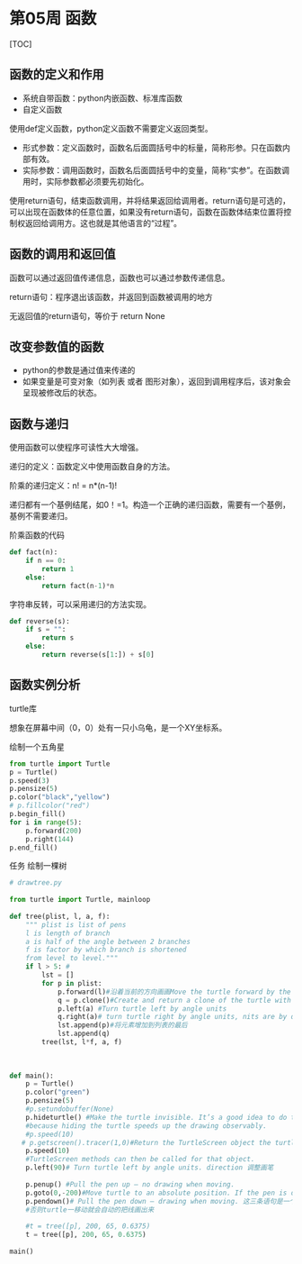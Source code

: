 # 第05周 函数

[TOC]

## 函数的定义和作用

* 系统自带函数：python内嵌函数、标准库函数
* 自定义函数

使用def定义函数，python定义函数不需要定义返回类型。

* 形式参数：定义函数时，函数名后面圆括号中的标量，简称形参。只在函数内部有效。
* 实际参数：调用函数时，函数名后面圆括号中的变量，简称“实参”。在函数调用时，实际参数都必须要先初始化。

使用return语句，结束函数调用，并将结果返回给调用者。return语句是可选的，可以出现在函数体的任意位置，如果没有return语句，函数在函数体结束位置将控制权返回给调用方。这也就是其他语言的“过程”。

## 函数的调用和返回值

函数可以通过返回值传递信息，函数也可以通过参数传递信息。

return语句：程序退出该函数，并返回到函数被调用的地方

无返回值的return语句，等价于 return None

## 改变参数值的函数

* python的参数是通过值来传递的
* 如果变量是可变对象（如列表 或者 图形对象），返回到调用程序后，该对象会呈现被修改后的状态。

## 函数与递归

使用函数可以使程序可读性大大增强。

递归的定义：函数定义中使用函数自身的方法。

阶乘的递归定义：n! = n*(n-1)!

递归都有一个基例结尾，如0！=1。构造一个正确的递归函数，需要有一个基例，基例不需要递归。

阶乘函数的代码

```python
def fact(n):
    if n == 0:
        return 1
    else:
        return fact(n-1)*n
```



字符串反转，可以采用递归的方法实现。

```python
def reverse(s):
    if s = "":
        return s
    else:
        return reverse(s[1:]) + s[0]
```

## 函数实例分析

turtle库

想象在屏幕中间（0，0）处有一只小乌龟，是一个XY坐标系。

绘制一个五角星

```python
from turtle import Turtle
p = Turtle()
p.speed(3)
p.pensize(5)
p.color("black","yellow")
# p.fillcolor("red")
p.begin_fill()
for i in range(5):
    p.forward(200)
    p.right(144)
p.end_fill()
```

任务 绘制一棵树

```python
# drawtree.py
 
from turtle import Turtle, mainloop
 
def tree(plist, l, a, f):
    """ plist is list of pens
    l is length of branch
    a is half of the angle between 2 branches
    f is factor by which branch is shortened
    from level to level."""
    if l > 5: #
        lst = []
        for p in plist:
            p.forward(l)#沿着当前的方向画画Move the turtle forward by the specified distance, in the direction the turtle is headed.
            q = p.clone()#Create and return a clone of the turtle with same position, heading and turtle properties.
            p.left(a) #Turn turtle left by angle units
            q.right(a)# turn turtle right by angle units, nits are by default degrees, but can be set via the degrees() and radians() functions.
            lst.append(p)#将元素增加到列表的最后
            lst.append(q)
        tree(lst, l*f, a, f)
   
            
 
def main():
    p = Turtle()
    p.color("green")
    p.pensize(5)
    #p.setundobuffer(None)
    p.hideturtle() #Make the turtle invisible. It’s a good idea to do this while you’re in the middle of doing some complex drawing,
    #because hiding the turtle speeds up the drawing observably.
    #p.speed(10)
   # p.getscreen().tracer(1,0)#Return the TurtleScreen object the turtle is drawing on.
    p.speed(10)
    #TurtleScreen methods can then be called for that object.
    p.left(90)# Turn turtle left by angle units. direction 调整画笔
 
    p.penup() #Pull the pen up – no drawing when moving.
    p.goto(0,-200)#Move turtle to an absolute position. If the pen is down, draw line. Do not change the turtle’s orientation.
    p.pendown()# Pull the pen down – drawing when moving. 这三条语句是一个组合相当于先把笔收起来再移动到指定位置，再把笔放下开始画
    #否则turtle一移动就会自动的把线画出来
 
    #t = tree([p], 200, 65, 0.6375)
    t = tree([p], 200, 65, 0.6375)
     
main()

```



